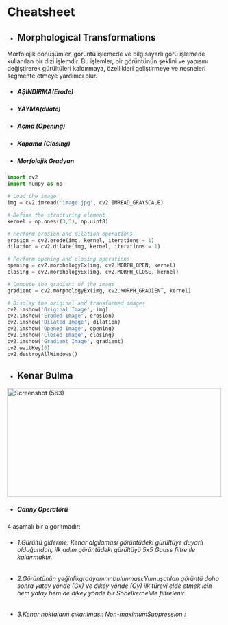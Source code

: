 # Cheatsheet

* ## Morphological Transformations

Morfolojik dönüşümler, görüntü işlemede ve bilgisayarlı görü işlemede kullanılan bir dizi işlemdir. Bu işlemler, bir görüntünün şeklini ve yapısını değiştirerek gürültüleri kaldırmaya, özellikleri geliştirmeye ve nesneleri segmente etmeye yardımcı olur.
 
* ##### AŞINDIRMA(Erode)
* ##### YAYMA(dilate)  
* ##### Açma (Opening)
* ##### Kapama (Closing)
* ##### Morfolojik Gradyan

```python
import cv2
import numpy as np

# Load the image
img = cv2.imread('image.jpg', cv2.IMREAD_GRAYSCALE)

# Define the structuring element
kernel = np.ones((3,3), np.uint8)

# Perform erosion and dilation operations
erosion = cv2.erode(img, kernel, iterations = 1)
dilation = cv2.dilate(img, kernel, iterations = 1)

# Perform opening and closing operations
opening = cv2.morphologyEx(img, cv2.MORPH_OPEN, kernel)
closing = cv2.morphologyEx(img, cv2.MORPH_CLOSE, kernel)

# Compute the gradient of the image
gradient = cv2.morphologyEx(img, cv2.MORPH_GRADIENT, kernel)

# Display the original and transformed images
cv2.imshow('Original Image', img)
cv2.imshow('Eroded Image', erosion)
cv2.imshow('Dilated Image', dilation)
cv2.imshow('Opened Image', opening)
cv2.imshow('Closed Image', closing)
cv2.imshow('Gradient Image', gradient)
cv2.waitKey(0)
cv2.destroyAllWindows()

```


* ## Kenar Bulma

<a data-flickr-embed="true" href="https://www.flickr.com/photos/197661703@N05/52868369621/in/dateposted-public/" title="Screenshot (563)"><img src="https://live.staticflickr.com/65535/52868369621_0ae88abf2d.jpg" width="500" height="253" alt="Screenshot (563)"/></a>

* ##### Canny Operatörü

4 aşamalı bir algoritmadır:

* ###### 1.Gürültü giderme: Kenar algılaması görüntüdeki gürültüye duyarlı olduğundan, ilk adım görüntüdeki gürültüyü 5x5 Gauss filtre ile kaldırmaktır.
* ###### 2.Görüntünün yeğinlikgradyanınınbulunması:Yumuşatılan görüntü daha sonra yatay yönde (Gx) ve dikey yönde (Gy) ilk türevi elde etmek için hem yatay hem de dikey yönde bir Sobelkerneliile filtrelenir. 
* ###### 3.Kenar noktaların çıkarılması: Non-maximumSuppression : 

